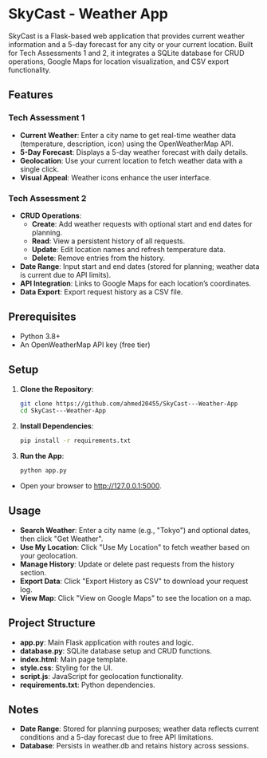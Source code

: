 # SkyCast - Weather App

SkyCast is a Flask-based web application that provides current weather information and a 5-day forecast for any city or your current location. Built for Tech Assessments 1 and 2, it integrates a SQLite database for CRUD operations, Google Maps for location visualization, and CSV export functionality.

## Features

### Tech Assessment 1
- **Current Weather**: Enter a city name to get real-time weather data (temperature, description, icon) using the OpenWeatherMap API.
- **5-Day Forecast**: Displays a 5-day weather forecast with daily details.
- **Geolocation**: Use your current location to fetch weather data with a single click.
- **Visual Appeal**: Weather icons enhance the user interface.

### Tech Assessment 2
- **CRUD Operations**:
  - **Create**: Add weather requests with optional start and end dates for planning.
  - **Read**: View a persistent history of all requests.
  - **Update**: Edit location names and refresh temperature data.
  - **Delete**: Remove entries from the history.
- **Date Range**: Input start and end dates (stored for planning; weather data is current due to API limits).
- **API Integration**: Links to Google Maps for each location’s coordinates.
- **Data Export**: Export request history as a CSV file.

## Prerequisites
- Python 3.8+
- An OpenWeatherMap API key (free tier)

## Setup

1. **Clone the Repository**:
   ```bash
   git clone https://github.com/ahmed20455/SkyCast---Weather-App
   cd SkyCast---Weather-App
2. **Install Dependencies**:
   ```bash
   pip install -r requirements.txt
3. **Run the App**:
   ```bash
   python app.py
  - Open your browser to http://127.0.0.1:5000.
  
## Usage
- **Search Weather**: Enter a city name (e.g., "Tokyo") and optional dates, then click "Get Weather".
- **Use My Location**: Click "Use My Location" to fetch weather based on your geolocation.
- **Manage History**: Update or delete past requests from the history section.
- **Export Data**: Click "Export History as CSV" to download your request log.
- **View Map**: Click "View on Google Maps" to see the location on a map.

## Project Structure
- **app.py**: Main Flask application with routes and logic.
- **database.py**: SQLite database setup and CRUD functions.
- **index.html**: Main page template.
- **style.css**: Styling for the UI.
- **script.js**: JavaScript for geolocation functionality.
- **requirements.txt**: Python dependencies.

## Notes
- **Date Range**: Stored for planning purposes; weather data reflects current conditions and a 5-day forecast due to free API limitations.
- **Database**: Persists in weather.db and retains history across sessions.
